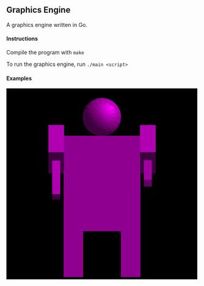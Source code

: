 ## Graphics Engine
A graphics engine written in Go.

#### Instructions

Compile the program with `make`

To run the graphics engine, run `./main <script>`

#### Examples

![robot.gif](robot.gif)
